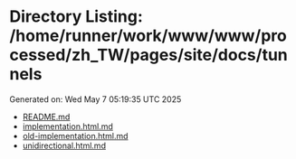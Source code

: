 # Directory Listing: /home/runner/work/www/www/processed/zh_TW/pages/site/docs/tunnels
Generated on: Wed May  7 05:19:35 UTC 2025

- [README.md](README.md)
- [implementation.html.md](implementation.html.md)
- [old-implementation.html.md](old-implementation.html.md)
- [unidirectional.html.md](unidirectional.html.md)
